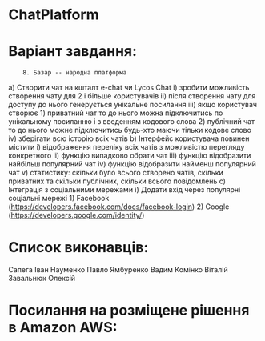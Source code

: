 # ChatPlatform

# Варіант завдання: 
        8. Базар -- народна платформа
a) Створити чат на кшталт e-chat чи Lycos Chat
  i) зробити можливість створення чату для 2 і більше користувачів
  ii) після створення чату для доступу до нього генерується унікальне посилання
  iii) якщо користувач створює
    1) приватний чат то до нього можна підключитись по унікальному посиланню і з введенням кодового слова
    2) публічний чат то до нього можне підключитись будь-хто маючи тільки кодове слово
  iv) зберігати всю історію всіх чатів
b) Інтерфейс користувача повинен містити
  i) відображення переліку всіх чатів з можливістю перегляду конкретного
  ii) функцію випадково обрати чат
  iii) функцію відобразити найбільш популярний чат
  iv) функцію відобразити найменш популярний чат
  v) статистику: скільки було всього створено чатів, скільки приватних та скільки публічних, скільки всього повідомлень
c) Інтеграція з соціальними мережами
  i) Додати вхід через популярні соціальні мережі
    1) Facebook (https://developers.facebook.com/docs/facebook-login)
    2) Google (https://developers.google.com/identity/)
    
#  Список виконавців:

Сапега Іван
Науменко Павло
Ямбуренко Вадим
Комінко Віталій
Завальнюк Олексій

# Посилання на розміщене рішення в Amazon AWS:
